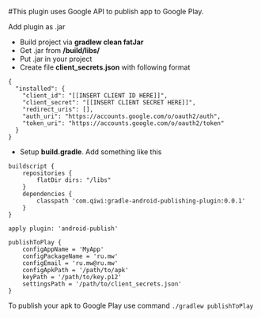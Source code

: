 #This plugin uses Google API to publish app to Google Play.

Add plugin as .jar

- Build project via **gradlew clean fatJar**
- Get .jar from **/build/libs/**
- Put .jar in your project
- Create file **client_secrets.json** with following format
```
{
  "installed": {
    "client_id": "[[INSERT CLIENT ID HERE]]",
    "client_secret": "[[INSERT CLIENT SECRET HERE]]",
    "redirect_uris": [],
    "auth_uri": "https://accounts.google.com/o/oauth2/auth",
    "token_uri": "https://accounts.google.com/o/oauth2/token"
  }
}
```
- Setup **build.gradle**. Add something like this
```
buildscript {
    repositories {
        flatDir dirs: "/libs"
    }
    dependencies {
        classpath 'com.qiwi:gradle-android-publishing-plugin:0.0.1'
    }
}

apply plugin: 'android-publish'

publishToPlay {
    configAppName = 'MyApp'
    configPackageName = 'ru.mw'
    configEmail = 'ru.mw@ru.mw'
    configApkPath = '/path/to/apk'
    keyPath = '/path/to/key.p12'
    settingsPath = '/path/to/client_secrets.json'
}
```
To publish your apk to Google Play use command ```./gradlew publishToPlay ```
